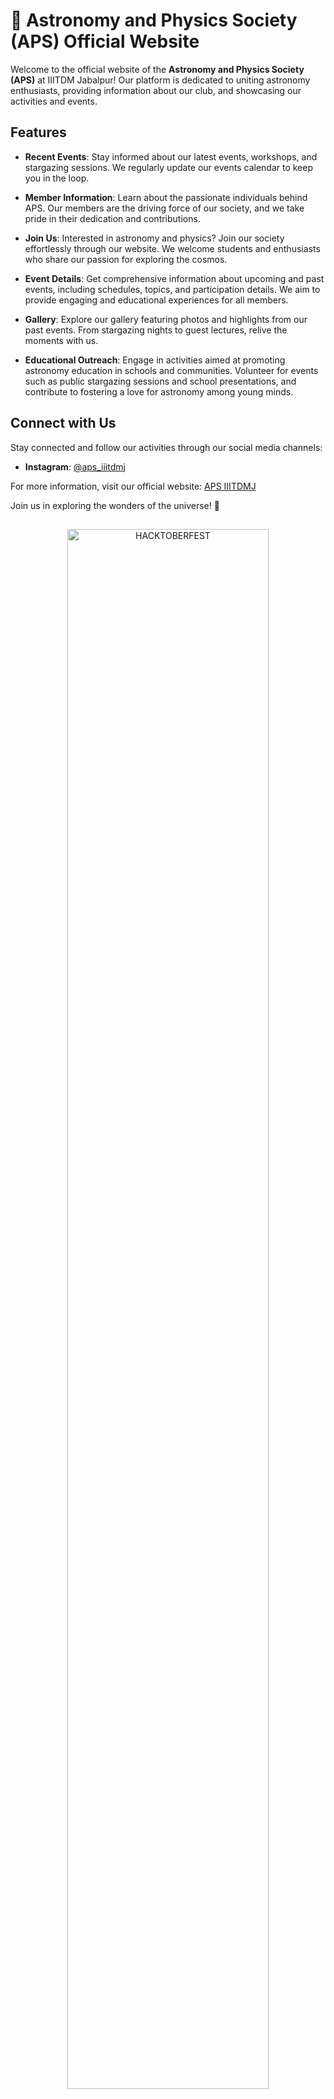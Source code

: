 # 🌌 Astronomy and Physics Society (APS) Official Website

Welcome to the official website of the **Astronomy and Physics Society (APS)** at IIITDM Jabalpur! Our platform is dedicated to uniting astronomy enthusiasts, providing information about our club, and showcasing our activities and events.

## Features

- **Recent Events**: Stay informed about our latest events, workshops, and stargazing sessions. We regularly update our events calendar to keep you in the loop.

- **Member Information**: Learn about the passionate individuals behind APS. Our members are the driving force of our society, and we take pride in their dedication and contributions.

- **Join Us**: Interested in astronomy and physics? Join our society effortlessly through our website. We welcome students and enthusiasts who share our passion for exploring the cosmos.

- **Event Details**: Get comprehensive information about upcoming and past events, including schedules, topics, and participation details. We aim to provide engaging and educational experiences for all members.

- **Gallery**: Explore our gallery featuring photos and highlights from our past events. From stargazing nights to guest lectures, relive the moments with us.

- **Educational Outreach**: Engage in activities aimed at promoting astronomy education in schools and communities. Volunteer for events such as public stargazing sessions and school presentations, and contribute to fostering a love for astronomy among young minds.

## Connect with Us

Stay connected and follow our activities through our social media channels:

- **Instagram**: [@aps_iiitdmj](https://www.instagram.com/aps_iiitdmj?igsh=MXIwdzhhZWQ5MHFwbA==)

For more information, visit our official website: [APS IIITDMJ](https://aps-iiitdmj.vercel.app/)

Join us in exploring the wonders of the universe! 🌠

##

<div align="center">
<img src="https://hacktoberfest.com/_next/static/media/opengraph.9dc60c9d.png" alt="HACKTOBERFEST" alt="Hacktoberfest 2024" width="80%"> </div>

## How to set up:

1. Clone this repository to your local machine using the following command: `git clone https://github.com/singh-ab/APS_IIITDMJ.git `
2. Run `cd APS_IIITDMJ`
3. Run `npm install` or if you prefer yarn, `yarn`
4. Install dependencies: `npm i framer-motion clsx tailwind-merge react-element-to-jsx-string` or `yarn add framer-motion clsx tailwind-merge react-element-to-jsx-string` if you're using yarn
5. Run application: `npm run dev` or `yarn run dev`

## Upcoming Features:

### 1. Events Calendar:

- Stay updated on upcoming events such as stargazing sessions, guest lectures, workshops, and club meetings.
- Easily add events to your personal calendar and set reminders.

### 2. Observation Logs:

- Record your observations of celestial objects and phenomena.
- Share your observations with other members and receive feedback.
- Browse through logs submitted by other members for inspiration and learning.

### 3. Resources Section:

- Access a variety of educational resources including articles, videos, tutorials, and recommended reading lists.
- Learn about astronomy fundamentals, observational techniques, and recent discoveries in the field.

### 4. Discussion Forums:

- Engage in discussions with fellow members on topics ranging from astrophotography tips to cosmological theories.
- Ask questions, share insights, and connect with like-minded individuals passionate about astronomy.

## How to contribute:

To contribute to the APS Website, please refer to the [CONTRIBUTING.md](CONTRIBUTING.md) file for detailed instructions.

## License

Distributed under the MIT License. See [LICENSE](LICENSE) for more information.

## Contact

Astronomy and Physics Society, IIITDM Jabalpur

- **Email:** aps@iiitdmj.ac.in
- **Website:** [APS IIITDMJ](https://aps.iiitdmj.ac.in)
- **GitHub:** [https://github.com/singh-ab/APS_IIITDMJ](https://github.com/singh-ab/APS_IIITDMJ)
